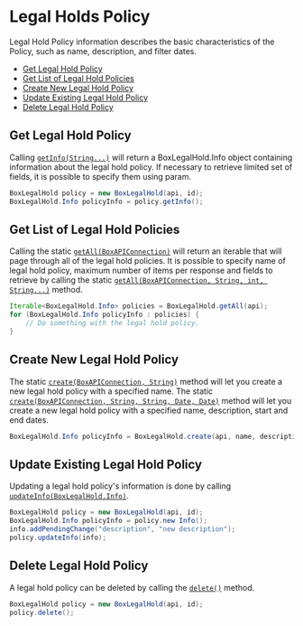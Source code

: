 Legal Holds Policy
======

Legal Hold Policy information describes the basic characteristics of the Policy, such as name, description, and filter dates.

* [Get Legal Hold Policy](#get-legal-hold-policy)
* [Get List of Legal Hold Policies](#get-list-of-legal-hold-policies)
* [Create New Legal Hold Policy](#create-new-legal-hold-policy)
* [Update Existing Legal Hold Policy](#update-existing-legal-hold-policy)
* [Delete Legal Hold Policy](#delete-legal-hold-policy)

Get Legal Hold Policy
--------------

Calling [`getInfo(String...)`][get-info] will return a BoxLegalHold.Info object containing information about the legal hold policy. If necessary to retrieve limited set of fields, it is possible to specify them using param.

```java
BoxLegalHold policy = new BoxLegalHold(api, id);
BoxLegalHold.Info policyInfo = policy.getInfo();
```

[get-info]: http://opensource.box.com/box-java-sdk/javadoc/com/box/sdk/BoxLegalHold.html#getInfo(java.lang.String...)

Get List of Legal Hold Policies
--------------

Calling the static [`getAll(BoxAPIConnection)`][get-list-of-legal-hold-policies] will return an iterable that will page through all of the legal hold policies.
It is possible to specify name of legal hold policy, maximum number of items per response and fields to retrieve by calling the static [`getAll(BoxAPIConnection, String, int, String...)`][get-list-of-legal-hold-policies-with-fields] method.

```java
Iterable<BoxLegalHold.Info> policies = BoxLegalHold.getAll(api);
for (BoxLegalHold.Info policyInfo : policies) {
    // Do something with the legal hold policy.
}
```

[get-list-of-legal-hold-policies]: http://opensource.box.com/box-java-sdk/javadoc/com/box/sdk/BoxLegalHold.html#getAll(com.box.sdk.BoxAPIConnection)
[get-list-of-legal-hold-policies-with-fields]: http://opensource.box.com/box-java-sdk/javadoc/com/box/sdk/BoxLegalHold.html#getAll(com.box.sdk.BoxAPIConnection,%20java.lang.String,%20int,%20java.lang.String...)

Create New Legal Hold Policy
--------------

The static [`create(BoxAPIConnection, String)`][create-new-legal-hold-policy] method will let you create a new legal hold policy with a specified name. The static [`create(BoxAPIConnection, String, String, Date, Date)`][create-new-legal-hold-policy-with-dates] method will let you create a new legal hold policy with a specified name, description, start and end dates.

```java
BoxLegalHold.Info policyInfo = BoxLegalHold.create(api, name, description, startedAt, endedAt);
```

[create-new-legal-hold-policy]: http://opensource.box.com/box-java-sdk/javadoc/com/box/sdk/BoxLegalHold.html#create(com.box.sdk.BoxAPIConnection,%20java.lang.String)
[create-new-legal-hold-policy-with-dates]: http://opensource.box.com/box-java-sdk/javadoc/com/box/sdk/BoxLegalHold.html#create(com.box.sdk.BoxAPIConnection,%20java.lang.String,%20java.lang.String,%20java.util.Date,%20java.util.Date)

Update Existing Legal Hold Policy
--------------

Updating a legal hold policy's information is done by calling [`updateInfo(BoxLegalHold.Info)`][update-info].

```java
BoxLegalHold policy = new BoxLegalHold(api, id);
BoxLegalHold.Info policyInfo = policy.new Info();
info.addPendingChange("description", "new description");
policy.updateInfo(info);
```

[update-info]: http://opensource.box.com/box-java-sdk/javadoc/com/box/sdk/BoxLegalHold.html#update(com.box.sdk.BoxLegalHold.Info)

Delete Legal Hold Policy
--------------

A legal hold policy can be deleted by calling the [`delete()`][delete] method.

```java
BoxLegalHold policy = new BoxLegalHold(api, id);
policy.delete();
```

[delete]: http://opensource.box.com/box-java-sdk/javadoc/com/box/sdk/BoxLegalHold.html#delete()